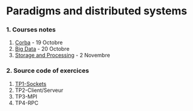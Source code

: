 # Paradigms and distributed systems

### 1. Courses notes

1. [Corba](https://github.com/Nairolf21/awesome-TB/blob/master/F2B101A/corba.md) - 19 Octobre
2. [Big Data](https://github.com/Nairolf21/awesome-TB/blob/master/F2B101A/big_data.md) - 20 Octobre
3. [Storage and Processing](https://github.com/Nairolf21/awesome-TB/blob/master/F2B101A/storage_and_processing.md) - 2 Novembre

### 2. Source code of exercices

1. [TP1-Sockets](https://github.com/Nairolf21/awesome-TB/tree/master/F2B101A/TP1-Sockets)
2. TP2-Client/Serveur
3. TP3-MPI
4. TP4-RPC
